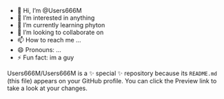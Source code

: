 - 👋 Hi, I’m @Users666M
- 👀 I’m interested in anything
- 🌱 I’m currently learning phyton
- 💞️ I’m looking to collaborate on 
- 📫 How to reach me ...
- 😄 Pronouns: ...
- ⚡ Fun fact: im a guy


Users666M/Users666M is a ✨ special ✨ repository because its `README.md` (this file) appears on your GitHub profile.
You can click the Preview link to take a look at your changes.

